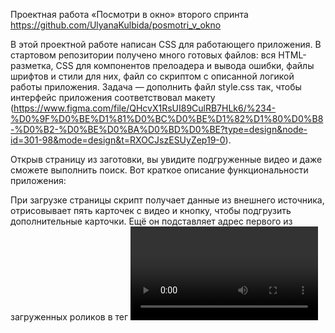 Проектная работа «Посмотри в окно»  второго спринта 
https://github.com/UlyanaKulbida/posmotri_v_okno

В этой проектной работе написан CSS для работающего приложения. В стартовом репозитории получено много готовых файлов: вся HTML-разметка, CSS для компонентов прелоадера и вывода ошибки, файлы шрифтов и стили для них, файл со скриптом с описанной логикой работы приложения. Задача — дополнить файл style.css так, чтобы интерфейс приложения соответствовал макету (https://www.figma.com/file/QHcvX1RsUI89CulRB7HLk6/%234-%D0%9F%D0%BE%D1%81%D0%BC%D0%BE%D1%82%D1%80%D0%B8-%D0%B2-%D0%BE%D0%BA%D0%BD%D0%BE?type=design&node-id=301-98&mode=design&t=RXOCJszESUyZep19-0).

Открыв страницу из заготовки, вы увидите подгруженные видео и даже сможете выполнить поиск. Вот краткое описание функциональности приложения:

При загрузке страницы скрипт получает данные из внешнего источника, отрисовывает пять карточек с видео и кнопку, чтобы подгрузить дополнительные карточки. Ещё он подставляет адрес первого из загруженных роликов в тег <video> внутри крупного блока на странице.
Скрипт отслеживает клик по карточкам и переключает текущее видео в зависимости от выбранной карточки.
А ещё скрипт следит за отправкой формы. После отправки он ищет в базе данных совпадения по введённым параметрам и перерисовывает страницу с данными, полученными из нового запроса.
В случае ошибок на место блока с видео подставляется блок с сообщением об ошибке. А пока идёт поиск, в блоки с видео и карточками подставляются прелоадеры, отображающие анимацию процесса загрузки.